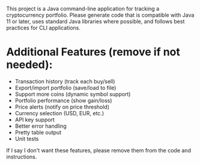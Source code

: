 <!-- Use this file to provide workspace-specific custom instructions to Copilot. For more details, visit https://code.visualstudio.com/docs/copilot/copilot-customization#_use-a-githubcopilotinstructionsmd-file -->

This project is a Java command-line application for tracking a cryptocurrency portfolio. Please generate code that is compatible with Java 11 or later, uses standard Java libraries where possible, and follows best practices for CLI applications.

# Additional Features (remove if not needed):
- Transaction history (track each buy/sell)
- Export/import portfolio (save/load to file)
- Support more coins (dynamic symbol support)
- Portfolio performance (show gain/loss)
- Price alerts (notify on price threshold)
- Currency selection (USD, EUR, etc.)
- API key support
- Better error handling
- Pretty table output
- Unit tests

If I say I don't want these features, please remove them from the code and instructions.
